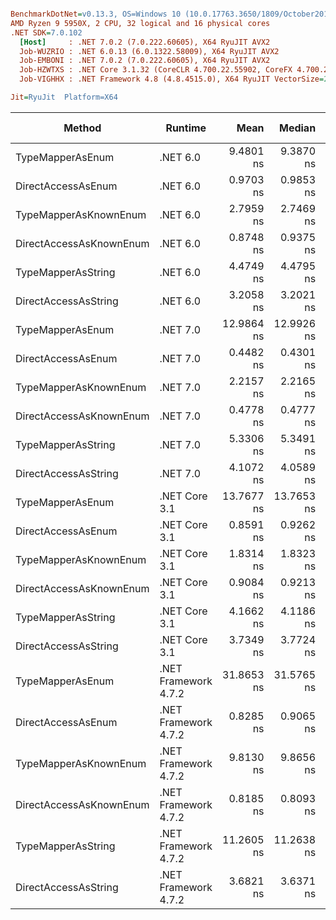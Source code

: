 ``` ini

BenchmarkDotNet=v0.13.3, OS=Windows 10 (10.0.17763.3650/1809/October2018Update/Redstone5), VM=Hyper-V
AMD Ryzen 9 5950X, 2 CPU, 32 logical and 16 physical cores
.NET SDK=7.0.102
  [Host]     : .NET 7.0.2 (7.0.222.60605), X64 RyuJIT AVX2
  Job-WUZRIO : .NET 6.0.13 (6.0.1322.58009), X64 RyuJIT AVX2
  Job-EMBONI : .NET 7.0.2 (7.0.222.60605), X64 RyuJIT AVX2
  Job-HZWTXS : .NET Core 3.1.32 (CoreCLR 4.700.22.55902, CoreFX 4.700.22.56512), X64 RyuJIT AVX2
  Job-VIGHHX : .NET Framework 4.8 (4.8.4515.0), X64 RyuJIT VectorSize=256

Jit=RyuJit  Platform=X64  

```
|                  Method |              Runtime |       Mean |     Median | Ratio | Allocated | Alloc Ratio |
|------------------------ |--------------------- |-----------:|-----------:|------:|----------:|------------:|
|        TypeMapperAsEnum |             .NET 6.0 |  9.4801 ns |  9.3870 ns |     ? |         - |           ? |
|      DirectAccessAsEnum |             .NET 6.0 |  0.9703 ns |  0.9853 ns |     ? |         - |           ? |
|   TypeMapperAsKnownEnum |             .NET 6.0 |  2.7959 ns |  2.7469 ns |     ? |         - |           ? |
| DirectAccessAsKnownEnum |             .NET 6.0 |  0.8748 ns |  0.9375 ns |     ? |         - |           ? |
|      TypeMapperAsString |             .NET 6.0 |  4.4749 ns |  4.4795 ns |     ? |         - |           ? |
|    DirectAccessAsString |             .NET 6.0 |  3.2058 ns |  3.2021 ns |     ? |         - |           ? |
|        TypeMapperAsEnum |             .NET 7.0 | 12.9864 ns | 12.9926 ns |     ? |         - |           ? |
|      DirectAccessAsEnum |             .NET 7.0 |  0.4482 ns |  0.4301 ns |     ? |         - |           ? |
|   TypeMapperAsKnownEnum |             .NET 7.0 |  2.2157 ns |  2.2165 ns |     ? |         - |           ? |
| DirectAccessAsKnownEnum |             .NET 7.0 |  0.4778 ns |  0.4777 ns |     ? |         - |           ? |
|      TypeMapperAsString |             .NET 7.0 |  5.3306 ns |  5.3491 ns |     ? |         - |           ? |
|    DirectAccessAsString |             .NET 7.0 |  4.1072 ns |  4.0589 ns |     ? |         - |           ? |
|        TypeMapperAsEnum |        .NET Core 3.1 | 13.7677 ns | 13.7653 ns |     ? |         - |           ? |
|      DirectAccessAsEnum |        .NET Core 3.1 |  0.8591 ns |  0.9262 ns |     ? |         - |           ? |
|   TypeMapperAsKnownEnum |        .NET Core 3.1 |  1.8314 ns |  1.8323 ns |     ? |         - |           ? |
| DirectAccessAsKnownEnum |        .NET Core 3.1 |  0.9084 ns |  0.9213 ns |     ? |         - |           ? |
|      TypeMapperAsString |        .NET Core 3.1 |  4.1662 ns |  4.1186 ns |     ? |         - |           ? |
|    DirectAccessAsString |        .NET Core 3.1 |  3.7349 ns |  3.7724 ns |     ? |         - |           ? |
|        TypeMapperAsEnum | .NET Framework 4.7.2 | 31.8653 ns | 31.5765 ns |     ? |         - |           ? |
|      DirectAccessAsEnum | .NET Framework 4.7.2 |  0.8285 ns |  0.9065 ns |     ? |         - |           ? |
|   TypeMapperAsKnownEnum | .NET Framework 4.7.2 |  9.8130 ns |  9.8656 ns |     ? |         - |           ? |
| DirectAccessAsKnownEnum | .NET Framework 4.7.2 |  0.8185 ns |  0.8093 ns |     ? |         - |           ? |
|      TypeMapperAsString | .NET Framework 4.7.2 | 11.2605 ns | 11.2638 ns |     ? |         - |           ? |
|    DirectAccessAsString | .NET Framework 4.7.2 |  3.6821 ns |  3.6371 ns |     ? |         - |           ? |
